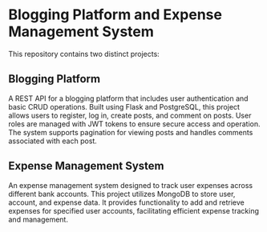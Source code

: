 # Blogging Platform and Expense Management System

This repository contains two distinct projects:

## Blogging Platform

A REST API for a blogging platform that includes user authentication and basic CRUD operations. Built using Flask and PostgreSQL, this project allows users to register, log in, create posts, and comment on posts. User roles are managed with JWT tokens to ensure secure access and operation. The system supports pagination for viewing posts and handles comments associated with each post.

## Expense Management System

An expense management system designed to track user expenses across different bank accounts. This project utilizes MongoDB to store user, account, and expense data. It provides functionality to add and retrieve expenses for specified user accounts, facilitating efficient expense tracking and management.
